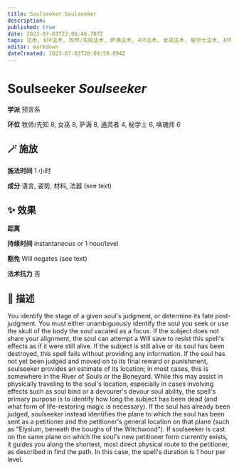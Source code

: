 ```yaml
---
title: Soulseeker Soulseeker
description: 
published: true
date: 2023-07-03T22:08:48.707Z
tags: 法术, 6环法术, 牧师/先知法术, 萨满法术, 4环法术, 女巫法术, 秘学士法术, 8环法术, 预言系, 通灵者法术, 唤魂师法术
editor: markdown
dateCreated: 2023-07-03T20:09:59.894Z
---
```


# **Soulseeker** *Soulseeker*

**学派** 预言系 

**环位** 牧师/先知 8, 女巫 8, 萨满 8, 通灵者 4, 秘学士 6, 唤魂师 6

## 🪄 施放

**施法时间** 1 小时

**成分** 语言, 姿势, 材料, 法器 (see text)

## ✨ 效果  

**距离**   

**持续时间** instantaneous or 1 hour/level 

**豁免** Will negates (see text)

**法术抗力** 否

## 📖 描述

You identify the stage of a given soul's judgment, or determine its fate post-judgment. You must either unambiguously identify  the soul you seek or use the skull of the body the soul vacated as a focus. If the subject does not share your alignment, the soul can attempt a Will save to resist this spell's effects as if it were still alive. If the subject is still alive or its soul has been destroyed, this spell fails without providing any information.  If the soul has not yet been judged and moved on to its final reward or punishment, soulseeker provides an estimate of its location; in most cases, this is somewhere in the River of Souls or the Boneyard. While this may assist in physically traveling to the soul's location, especially in cases involving effects such as soul bind or a devourer's devour soul ability, the spell's primary purpose is to identify how long the subject has been dead (and what form of life-restoring magic is necessary). If the soul has already been judged, soulseeker instead identifies the plane to which the soul has been sent as a petitioner and the petitioner's general location on that plane (such as "Elysium, beneath the boughs of the Witchwood").  If soulseeker is cast on the same plane on which the soul's new petitioner form currently exists, it guides you along the shortest, most direct physical route to the petitioner, as described in find the path. In this case, the spell's duration is 1 hour per level.
    
